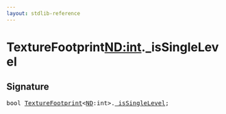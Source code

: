 ```yaml
---
layout: stdlib-reference
---
```


# TextureFootprint<ND:int>._isSingleLevel

## Signature
<pre>
<span class="code_keyword">bool</span> <a href="../types/texturefootprint-07/index.html" class="code_type">TextureFootprint</a>&lt;<a href="../types/texturefootprint-07/index.html#decl-ND" class="code_var">ND</a>:<span class="code_keyword">int</span>&gt;.<a href="0issinglelevel-039.html" class="code_var">_isSingleLevel</a>;
</pre>

